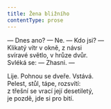```yaml
---
title: Žena bližního
contentType: prose
---
```


<section>

— Dnes ano? — Ne. — Kdo jsi? —  
Klikatý vítr v okně, z návsi  
svíravé světlo, v hrůze dvůr.  
Svléká se: — Zhasni. —

Lije. Pohnou se dveře. Vstává.  
Pelest, stůl, tápe, rozsvítí:  
z třešní se vrací její desetiletý,  
je pozdě, jde si pro bití.

</section>
